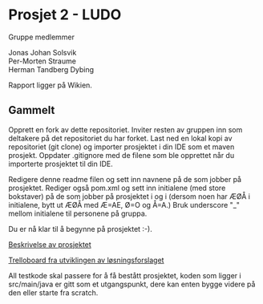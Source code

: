 # Prosjet 2 - LUDO
Gruppe medlemmer

Jonas Johan Solsvik  
Per-Morten Straume  
Herman Tandberg Dybing  

Rapport ligger på Wikien.


## Gammelt
Opprett en fork av dette repositoriet. Inviter resten av gruppen inn som deltakere på det repositoriet du har forket. Last ned en lokal kopi av repositoriet (git clone) og importer prosjektet i din IDE som et maven prosjekt. Oppdater .gitignore med de filene som ble opprettet når du importerte prosjektet til din IDE.

Redigere denne readme filen og sett inn navnene på de som jobber på prosjektet. Rediger også pom.xml og sett inn initialene (med store bokstaver) på de som jobber på prosjektet i <artifactId> og i <name> (dersom noen har ÆØÅ i initialene, bytt ut ÆØÅ med Æ=AE, Ø=O og Å=A.) Bruk underscore "_" mellom initialene til personene på gruppa.

Du er nå klar til å begynne på prosjektet :-).

[Beskrivelse av prosjektet](https://bitbucket.org/okolloen/imt3281-project2-2018/wiki/Home)

[Trelloboard fra utviklingen av løsningsforslaget](https://trello.com/b/rRweyGja/ludo-2016)

All testkode skal passere for å få bestått prosjektet, koden som ligger i src/main/java er gitt som et utgangspunkt, dere kan enten bygge videre på den eller starte fra scratch.